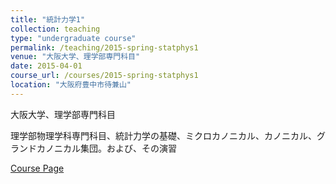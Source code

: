 ```yaml
---
title: "統計力学1"
collection: teaching
type: "undergraduate course"
permalink: /teaching/2015-spring-statphys1
venue: "大阪大学、理学部専門科目"
date: 2015-04-01
course_url: /courses/2015-spring-statphys1
location: "大阪府豊中市待兼山"
---
```


大阪大学、理学部専門科目

理学部物理学科専門科目、統計力学の基礎、ミクロカノニカル、カノニカル、グランドカノニカル集団。および、その演習


<a href='https://stsykw.github.io/courses/2015-spring-statphys1'>Course Page</a>
